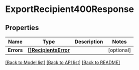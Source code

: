 # ExportRecipient400Response

## Properties

Name | Type | Description | Notes
------------ | ------------- | ------------- | -------------
**Errors** | [**[]RecipientsError**](RecipientsError.md) |  |[optional] 

[[Back to Model list]](../README.md#documentation-for-models) [[Back to API list]](../README.md#documentation-for-api-endpoints) [[Back to README]](../README.md)


